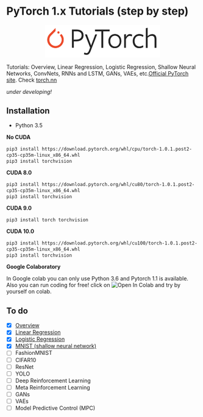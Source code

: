 # PyTorch 1.x Tutorials (step by step)

<p align="center">
<img src="https://github.com/Alro10/PyTorch1.0Tutorials/blob/master/PyTorch.png" alt="alt text" width="60%" height="60%">
</p>

Tutorials: Overview, Linear Regression, Logistic Regression, Shallow Neural Networks, ConvNets, RNNs and LSTM, GANs, VAEs, etc.[Official PyTorch site](https://pytorch.org/). Check [torch.nn](https://pytorch.org/docs/stable/nn.html)

*under developing!*

## Installation

* Python 3.5

**No CUDA**
```
pip3 install https://download.pytorch.org/whl/cpu/torch-1.0.1.post2-cp35-cp35m-linux_x86_64.whl
pip3 install torchvision
```


**CUDA 8.0**
```
pip3 install https://download.pytorch.org/whl/cu80/torch-1.0.1.post2-cp35-cp35m-linux_x86_64.whl
pip3 install torchvision
```

**CUDA 9.0**
```
pip3 install torch torchvision
```

**CUDA 10.0**
```
pip3 install https://download.pytorch.org/whl/cu100/torch-1.0.1.post2-cp35-cp35m-linux_x86_64.whl
pip3 install torchvision
```
**Google Colaboratory**

In Google colab you can only use Python 3.6 and Pytorch 1.1 is available. Also you can run coding for free! click on ![Open In Colab](https://colab.research.google.com/assets/colab-badge.svg) and try by yourself on colab.




## To do

- [x] [Overview](https://github.com/Alro10/PyTorch1.xTutorials/blob/master/lesson01-Overview/01_tensor_tutorial.ipynb)
- [x] [Linear Regression](https://github.com/Alro10/PyTorch1.xTutorials/blob/master/lesson02-Linear-Regression/02_linear_regression.ipynb)
- [x] [Logistic Regression](https://github.com/Alro10/PyTorch1.xTutorials/blob/master/lesson03-Logistic-Regression/03_logistic_mnist.ipynb)
- [X] [MNIST (shallow neural network)](https://github.com/Alro10/PyTorch1.xTutorials/blob/master/lesson04-Neural-Network/04_NeuralNets_mnist.ipynb)
- [ ] FashionMNIST
- [ ] CIFAR10
- [ ] ResNet
- [ ] YOLO
- [ ] Deep Reinforcement Learning
- [ ] Meta Reinforcement Learning
- [ ] GANs
- [ ] VAEs
- [ ] Model Predictive Control (MPC)
